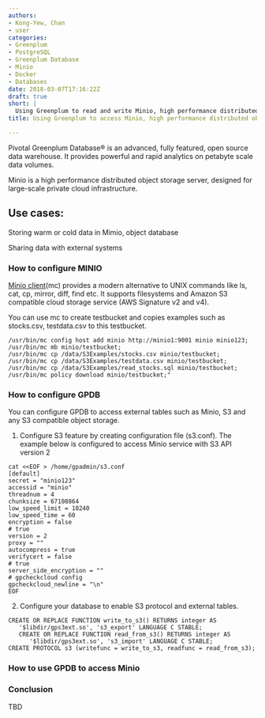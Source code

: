 ```yaml
---
authors:
- Kong-Yew, Chan
- user
categories:
- Greenplum
- PostgreSQL
- Greenplum Database
- Minio
- Docker
- Databases
date: 2018-03-07T17:16:22Z
draft: true
short: |
  Using Greenplum to read and write Minio, high performance distributed object storage server
title: Using Greenplum to access Minio, high performance distributed object storage server

---
```

Pivotal Greenplum Database® is an advanced, fully featured, open source data warehouse. It provides powerful and rapid analytics on petabyte scale data volumes.

Minio is a high performance distributed object storage server, designed for
large-scale private cloud infrastructure.


## Use cases:
Storing warm or cold data in Mimio, object database

Sharing data with external systems



### How to configure MINIO
[Minio client](https://minio.io/downloads.html#download-client)(mc) provides a modern alternative to UNIX commands like ls, cat, cp, mirror, diff, find etc. It supports filesystems and Amazon S3 compatible cloud storage service (AWS Signature v2 and v4).

You can use mc to create testbucket and copies examples such as stocks.csv, testdata.csv to this testbucket.

```
/usr/bin/mc config host add minio http://minio1:9001 minio minio123;
/usr/bin/mc mb minio/testbucket;
/usr/bin/mc cp /data/S3Examples/stocks.csv minio/testbucket;
/usr/bin/mc cp /data/S3Examples/testdata.csv minio/testbucket;
/usr/bin/mc cp /data/S3Examples/read_stocks.sql minio/testbucket;
/usr/bin/mc policy download minio/testbucket;"
```



### How to configure GPDB
You can configure GPDB to access external tables such as Minio, S3 and any S3 compatible object storage.

1. Configure S3 feature by creating configuration file (s3.conf). The example below is configured to access Minio service with S3 API version 2
```
cat <<EOF > /home/gpadmin/s3.conf
[default]
secret = "minio123"
accessid = "minio"
threadnum = 4
chunksize = 67108864
low_speed_limit = 10240
low_speed_time = 60
encryption = false
# true
version = 2
proxy = ""
autocompress = true
verifycert = false
# true
server_side_encryption = ""
# gpcheckcloud config
gpcheckcloud_newline = "\n"
EOF
```
2. Configure your database to enable S3 protocol and external tables.

```
CREATE OR REPLACE FUNCTION write_to_s3() RETURNS integer AS
   '$libdir/gps3ext.so', 's3_export' LANGUAGE C STABLE;
   CREATE OR REPLACE FUNCTION read_from_s3() RETURNS integer AS
      '$libdir/gps3ext.so', 's3_import' LANGUAGE C STABLE;
CREATE PROTOCOL s3 (writefunc = write_to_s3, readfunc = read_from_s3);

```
### How to use GPDB to access Minio




### Conclusion

TBD
